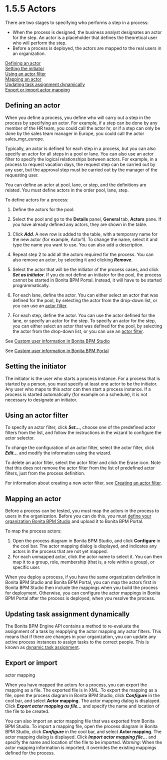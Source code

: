 # 1.5.5 Actors



There are two stages to specifying who performs a step in a
process:

* When the process is designed, the business analyst designates
an actor for the step. An actor is a placeholder that defines
the theoretical user who will perform the step.
* Before a process is deployed, the actors are mapped to the
real users in an organization.

[Defining an actor](#Defining_an_actor)  
[Setting the initiator](#Setting_the_initiator)  
[Using an actor filter](#Using_an_actor_filter)  
[Mapping an actor](#Mapping_an_actor)  
[Updating task assignment dynamically](#Dynamic_people_assignment)  
[Export or import actor
mapping](#Export_or_import_actor_mapping)


## Defining an actor

When you define a process, you define who will carry out a step in
the process by specifying an actor. For example, if a step can be
done by any member of the HR team, you could call the actor hr, or
if a step can only be done by the sales team manager in Europe, you
could call the actor sales\_mgr\_europe.


Typically, an actor is defined for each step in a process, but you
can also specify an actor for all steps in a pool or lane. You can
also use an actor filter to specify the logical relationships
between actors. For example, in a process to request vacation days,
the request step can be carried out by any user, but the approval
step must be carried out by the manager of the requesting user.


You can define an actor at pool, lane, or step, and the definitions
are related. You must define actors in the order pool, lane, step.


To define actors for a process:

1. Define the actors for the pool:
  1. Select the  pool and go to the **Details** panel, **General**
tab, **Actors** pane. If you have already defined any actors, they
are shown in the table. 

  2. Click **_Add_**. A new row is added to the table, with a temporary
name for the new actor (for example, Actor1). To change the
name, select it and type the name you want to use. You can
also add a description.
  3. Repeat step 2 to add all the actors required for the
process. You can also remove an actor, by selecting it and
clicking **_Remove_**.

  4. Select the actor that will be the initiator of the process
cases, and click **_Set as initiator_**. If you 
do not define an initiator for the pool, the process cannot be started 
in Bonita BPM Portal. Instead, it will have to be started programmatically.

2. For each lane, define the actor. You can either select an
actor that was defined for the pool, by selecting the actor from
the drop-down list, or you can use an [actor filter](#Using_an_actor_filter).
3. For each step, define the actor. You can use the actor defined
for the lane, or specify an actor for the step. To specify an
actor for the step, you can either select an actor that was
defined for the pool, by selecting the actor from the drop-down
list, or you can use an [actor
filter](#Using_an_actor_filter).

See [Custom user information in Bonita BPM Studio](/custom-user-information-bonita-bpm-studio-0)

See [Custom user information in Bonita BPM Portal](/custom-user-information-bonita-bpm-portal-0)







## Setting the initiator


The initiator is the user who starts a process instance. For a process that is started by a person, you must specify at least one actor to be the initiator. Any user who maps
to this actor can then start a process instance. If a process is started automatically (for example on a schedule), it is not necessary to designate an initiator.





## Using an actor filter

To specify an actor filter, click **_Set..._**, choose one of the
predefined actor filters from the list, and follow the
instructions in the wizard to configure the actor selector.


To change the configuration of an actor filter, select the actor
filter, click **_Edit..._** and modify the information using the wizard.

To delete an actor filter, select the actor filter and click the
Erase icon. Note that this does not remove the actor filter from
the list of predefined actor filters, just from the process
definition.


For information about creating a new actor filter, see
[Creating an actor filter](/creating-actor-filter-0).






## Mapping an actor

Before a process can be tested, you must map the actors in the process to
users in the organization. Before you can do this, you must
[define 
your organization Bonita BPM Studio](/organization-management-bonita-bpm-studio-0) and upload it to Bonita BPM Portal.



To map the process actors:

1. Open the process diagram in Bonita BPM Studio, and click **Configure**
in the cool bar. The actor mapping dialog is displayed, and
indicates any actors in the process that are not yet mapped.
2. For each unmapped actor, click the actor name to select it.
You can then map it to a group, role, membership (that is, a
role within a group), or specific user.

When you deploy a process, if you have the same organization definition in Bonita BPM Studio and Bonita BPM Portal, 
you can map the actors first in Bonita BPM Studio then include the mappings when you build the process for deployment.
Otherwise, you can configure the actor mappings in Bonita BPM Portal after the process is deployed, when you resolve the process.





## Updating task assignment dynamically


The Bonita BPM Engine API contains a method to re-evaluate the assignment of a task by reapplying the actor mapping any actor filters. 
This means that if there are changes in your organization, you can update any active process instances to assign tasks to the correct people.
This is known as [dynamic task assignment](/manage-users#get_eligible).






## Export or import
actor mapping

When you have mapped the actors for a process, you can export the
mapping as a file. The exported file is in XML. To export the
mapping as a file, open the process diagram in Bonita BPM Studio,
click **_Configure_** in the cool bar, and select **Actor mapping**. The
actor mapping dialog is displayed. Click **_Export actor mapping as
file..._** and specify the name and location of the file to be
created.


You can also import an actor mapping file that was exported from
Bonita BPM Studio. To import a mapping file, open the process diagram
in Bonita BPM Studio, click **_Configure_** in the cool bar, and select
**Actor mapping**. The actor mapping dialog is displayed. Click **_Import
actor mapping file..._** and specify the name and location of the
file to be imported. _Warning_: When the actor mapping information is
imported, it overrides the existing mappings defined for the
process.